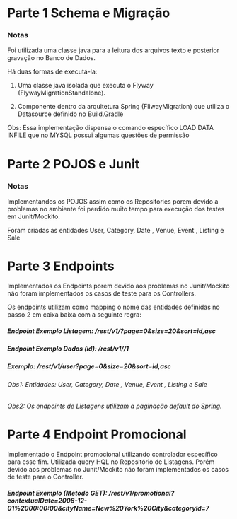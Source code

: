 # Parte 1 Schema e Migração

### Notas 

Foi utilizada uma classe java para a leitura dos arquivos texto e posterior gravação no Banco de Dados. 

Há duas formas de executá-la: 

1) Uma classe java isolada que executa o Flyway (FlywayMigrationStandalone). 

2) Componente dentro da arquitetura Spring (FliwayMigration) que utiliza o Datasource definido no Build.Gradle  

Obs: Essa implementação dispensa o comando específico LOAD DATA INFILE que no MYSQL possui algumas questões de permissão 


# Parte 2 POJOS e Junit

### Notas 

Implementandos os POJOS assim como os Repositories porem devido a problemas no ambiente foi perdido muito tempo para execução dos testes em Junit/Mockito.  

Foram criadas as entidades User, Category, Date , Venue, Event , Listing e Sale

# Parte 3 Endpoints  
  
Implementados os Endpoints porem devido aos problemas no Junit/Mockito não foram implementados os casos de teste para os Controllers. 

Os endpoints utilizam como mapping o nome das entidades definidas no passo 2 em caixa baixa com a seguinte regra: 
  
##### Endpoint Exemplo Listagem:     /rest/v1/<entidade>?page=0&size=20&sort=id,asc
##### Endpoint Exemplo Dados (id):   /rest/v1/<entidade>/1

##### Exemplo: /rest/v1/user?page=0&size=20&sort=id,asc    

###### Obs1: Entidades: User, Category, Date , Venue, Event , Listing e Sale

###### Obs2: Os endpoints de Listagens utilizam a paginação default do Spring. 


# Parte 4 Endpoint Promocional 

Implementado o Endpoint promocional utilizando controlador específico para esse fim. Utilizada query HQL no Repositório de Listagens.  Porém devido aos problemas no Junit/Mockito não foram implementados os casos de teste para o Controller. 

##### Endpoint Exemplo (Metodo GET):   /rest/v1/promotional?contextualDate=2008-12-01%2000:00:00&cityName=New%20York%20City&categoryId=7


 




   
